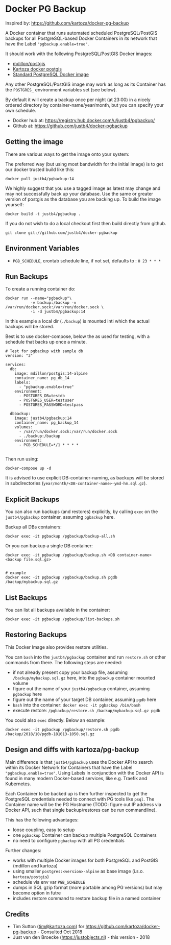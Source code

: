 # Docker PG Backup

Inspired by: https://github.com/kartoza/docker-pg-backup

A Docker container that runs automated scheduled PostgreSQL/PostGIS backups for all
PostgreSQL-based Docker Containers in its network that have the Label `"pgbackup.enable=true"`. 

It should work with
the following PostgreSQL/PostGIS Docker images:

* [mdillon/postgis](https://hub.docker.com/r/mdillon/postgis/)
* [Kartoza docker postgis](https://github.com/kartoza//docker-postgis) 
* [Standard PostgreSQL Docker image](https://hub.docker.com/_/postgres/)

Any other PostgreSQL/PostGIS image may work as long as its Container has the `POSTGRES_` environment
variables set (see below).

By default it will create a backup once per night (at 23:00) in a 
nicely ordered directory by container-name/year/month, but you can specify your own schedule.

* Docker hub at: https://registry.hub.docker.com/u/justb4/pgbackup/
* Github at: https://github.com/justb4/docker-pgbackup

## Getting the image

There are various ways to get the image onto your system:

The preferred way (but using most bandwidth for the initial image) is to
get our docker trusted build like this:


```
docker pull justb4/pgbackup:14

```

We highly suggest that you use a tagged image as 
latest may change and may not successfully back up your database. Use the same or 
greater version of postgis as the database you are backing up.
To build the image yourself:

```
docker build -t justb4/pgbackup .
```

If you do not wish to do a local checkout first then build directly from github.

```
git clone git://github.com/justb4/docker-pgbackup
```

## Environment Variables 

* `PGB_SCHEDULE`, crontab schedule line,  if not set, defaults to : `0 23 * * *`

## Run Backups

To create a running container do:

```
docker run --name="pgbackup"\
           -v backup:/backup -v /var/run/docker.sock:/var/run/docker.sock \
           -i -d justb4/pgbackup:14
```
           
In this example a local dir (`./backup`) is mounted inti which the actual backups will be
stored.

Best is to use docker-compose, below the as used
for testing, with a schedule that backs up once a minute.


```
# Test for pgbackup with sample db
version: "3"

services:
  db:
    image: mdillon/postgis:14-alpine
    container_name: pg_db_14
    labels:
      - "pgbackup.enable=true"
    environment:
      - POSTGRES_DB=testdb
      - POSTGRES_USER=testuser
      - POSTGRES_PASSWORD=testpass

  dbbackup:
    image: justb4/pgbackup:14
    container_name: pg_backup_14
    volumes:
      - /var/run/docker.sock:/var/run/docker.sock
      - ./backup:/backup
    environment:
      - PGB_SCHEDULE=*/1 * * * *
  
```

Then run using:

```
docker-compose up -d
```

It is advised to use explicit DB-container-naming, as backups will be stored in
subdirectories (`year/month/<DB-container-name>-ymd-hm.sql.gz`).

## Explicit Backups

You can also run backups (and restores) explicitly, by calling `exec` on the `justb4/pgbackup` 
container, assuming `pgbackup` here.

Backup all DBs containers:

```
docker exec -it pgbackup /pgbackup/backup-all.sh

```

Or you can backup a single DB container:

```
docker exec -it pgbackup /pgbackup/backup.sh <DB container-name> <backup file.sql.gz>


# example
docker exec -it pgbackup /pgbackup/backup.sh pgdb /backup/mybackup.sql.gz

```

## List Backups

You can list all backups available in the container:

```
docker exec -it pgbackup /pgbackup/list-backups.sh

```

## Restoring Backups

This Docker Image also provides restore utilities.

You can `bash` into the `justb4/pgbackup` container and run `restore.sh` or other commands
from there. The following steps are needed:

* if not already present copy your backup file, assuming `/backup/mybackup.sql.gz` here, into the `pgbackup` container mounted volume
* figure out the name of your `justb4/pgbackup` container, assuming `pgbackup` here
* figure out the name of your target DB container, assuming `pgdb` here
* `bash` into the container: `docker exec -it pgbackup /bin/bash`
* execute restore: `/pgbackup/restore.sh /backup/mybackup.sql.gz pgdb`

You could also `exec` directly. Below an example:

```
docker exec -it pgbackup /pgbackup/restore.sh pgdb /backup/2018/10/pgdb-181013-1050.sql.gz

```

## Design and diffs with kartoza/pg-backup

Main difference is that `justb4/pgbackup` uses the Docker API to search within its Docker Network for
Containers that have the Label `"pgbackup.enable=true"`. Using Labels in conjunction with the Docker API
is found in many modern Docker-based services, like e.g. Traefik and Kubernetes.

Each Container to be backed up is then further inspected to get the PostgreSQL credentials
needed to connect with PG tools like `psql`. The Container name will be the PG Hostname 
(TODO: figure out IP address via Docker API,
such that single backup/restores can be run commandline).

This has the following advantages:

* loose coupling, easy to setup
* one `pgbackup` Container can backup multiple PostgreSQL Containers
* no need to configure `pgbackup` with all PG credentials 
 
Further changes:

* works with multiple Docker images for both PostgreSQL and PostGIS (mdillon and kartoza)
* using smaller `postgres:<version>-alpine` as base image (i.s.o. `kartoza/postgis`)
* schedule via env var `PGB_SCHEDULE`
* dumps in SQL gzip format (more portable among PG versions) but may become option in futre
* includes restore command to restore backup file in a named container

## Credits

* Tim Sutton (tim@kartoza.com) for https://github.com/kartoza/docker-pg-backup - Consulted Oct 2018
* Just van den Broecke (https://justobjects.nl) - this version - 2018
